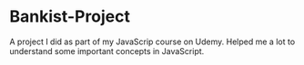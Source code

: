 # Bankist-Project

A project I did as part of my JavaScrip course on Udemy.
Helped me a lot to understand some important concepts in JavaScript.
